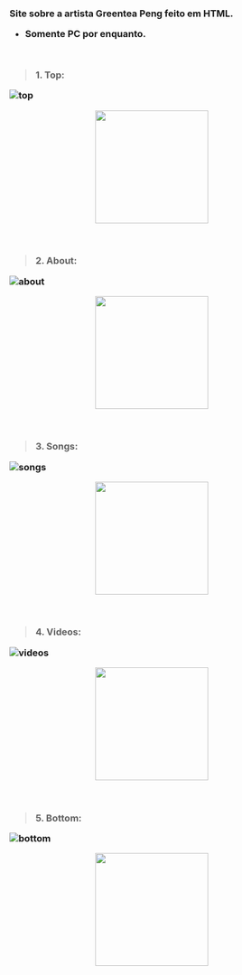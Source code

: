 
<h3 <h/3>


Site sobre a artista Greentea Peng feito em HTML.  
- Somente PC por enquanto.
<br>

<blockquote>1. Top:</blockquote>  

![top](https://user-images.githubusercontent.com/61359076/152201387-62279fe3-0d51-400d-a7df-d69acb22dc6b.png)
<div align="center">
<img src="(https://user-images.githubusercontent.com/61359076/152201387-62279fe3-0d51-400d-a7df-d69acb22dc6b.png)" width="200px" />
</div>
<br>
<br>

<blockquote>2. About:</blockquote>  

![about](https://user-images.githubusercontent.com/61359076/152201396-bc7f9cf7-b2b7-41e0-a1c5-bc91998bfd15.png)
<div align="center">
<img src="(https://user-images.githubusercontent.com/61359076/152201396-bc7f9cf7-b2b7-41e0-a1c5-bc91998bfd15.png)" width="200px" />
</div>
<br>
<br>


<blockquote>3. Songs:</blockquote>

![songs](https://user-images.githubusercontent.com/61359076/152201414-99d7c158-45f4-4308-b7fa-707ecf4dc96a.png)
<div align="center">
<img src="(https://user-images.githubusercontent.com/61359076/152201414-99d7c158-45f4-4308-b7fa-707ecf4dc96a.png)" width="200px" />
</div>
<br>
<br>




<blockquote>4. Videos:</blockquote>


![videos](https://user-images.githubusercontent.com/61359076/152203222-5813d8ea-8c15-46eb-ba53-53c97267afbe.png)
<div align="center">
<img src="(https://user-images.githubusercontent.com/61359076/152203222-5813d8ea-8c15-46eb-ba53-53c97267afbe.png)" width="200px" />
</div>
<br>
<br>

<blockquote>5. Bottom:</blockquote>

![bottom](https://user-images.githubusercontent.com/61359076/152203230-fdf43987-1a7c-4fb5-8c2f-fa73ba6d1639.png)
<div align="center">
<img src="(https://user-images.githubusercontent.com/61359076/152203230-fdf43987-1a7c-4fb5-8c2f-fa73ba6d1639.png)" width="200px" />
</div>
<br>



